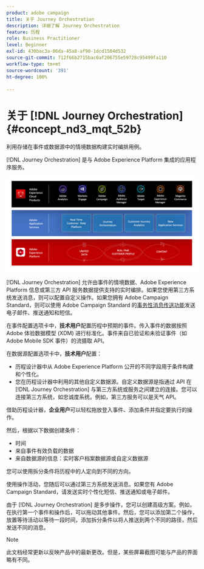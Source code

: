 ```yaml
---
product: adobe campaign
title: 关于 Journey Orchestration
description: 详细了解 Journey Orchestration
feature: 历程
role: Business Practitioner
level: Beginner
exl-id: 430bac3a-06da-45a8-af90-1dcd1504d532
source-git-commit: 712f66b2715bac0af206755e59728c95499fa110
workflow-type: tm+mt
source-wordcount: '391'
ht-degree: 100%

---
```


# 关于 [!DNL Journey Orchestration]{#concept_nd3_mqt_52b}

利用存储在事件或数据源中的情境数据构建实时编排用例。

[!DNL Journey Orchestration] 是与 Adobe Experience Platform 集成的应用程序服务。

![](../assets/journeydiagram.png)

[!DNL Journey Orchestration] 允许由事件的情境数据、Adobe Experience Platform 信息或第三方 API 服务数据提供支持的实时编排。如果您使用第三方系统发送消息，则可以配置自定义操作。如果您拥有 Adobe Campaign Standard，则可以使用 Adobe Campaign Standard 的[事务性消息传送功能](https://docs.adobe.com/content/help/zh-Hans/campaign-standard/using/communication-channels/transactional-messaging/about-transactional-messaging.html)发送电子邮件、推送通知和短信。

在事件配置选项卡中，**技术用户**&#x200B;配置历程中预期的事件。传入事件的数据按照 Adobe 体验数据模型 (XDM) 进行标准化。事件来自已验证和未验证事件（如 Adobe Mobile SDK 事件）的流摄取 API。

在数据源配置选项卡中，**技术用户**&#x200B;配置：

* 历程设计器中从 Adobe Experience Platform 公开的不同字段用于条件构建和个性化。
* 您在历程设计器中利用的其他自定义数据源。自定义数据源是指通过 API 在 [!DNL Journey Orchestration] 与第三方系统或服务之间建立的连接。您可以连接第三方系统，如忠诚度系统。例如，第三方服务可以是天气 API。

借助历程设计器，**企业用户**&#x200B;可以轻松拖放登入事件、添加条件并指定要执行的操作。

然后，根据以下数据创建条件：

* 时间
* 来自事件有效负载的数据
* 来自数据源的信息：实时客户档案数据源或自定义数据源

您可以使用拆分条件将历程中的人定向到不同的方向。

使用操作活动，您随后可以通过第三方系统发送消息。如果您有 Adobe Campaign Standard，请发送实时个性化短信、推送通知或电子邮件。

由于 [!DNL Journey Orchestration] 是多步操作，您可以创建高级方案。例如，在执行第一个事件和操作后，可以拖动其他事件。然后，您可以添加第二个操作，放置等待活动以等待一段时间，添加拆分条件以将人推送到两个不同的路径，然后发送不同的消息。

>[!NOTE]
>
>此文档经常更新以反映产品中的最新更改。但是，某些屏幕截图可能与产品的界面略有不同。

